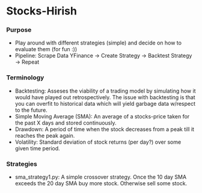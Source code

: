 # Stocks-Hirish

### Purpose
- Play around with different strategies (simple) and decide on how to evaluate them (for fun :))
- Pipeline: Scrape Data YFinance -> Create Strategy -> Backtest Strategy -> Repeat
 
### Terminology
- Backtesting: Asseses the viability of a trading model by simulating how it would have played out retrospectively.
The issue with backtesting is that you can overfit to historical data which will yield garbage data w/respect to the future. 
- Simple Moving Average (SMA): An average of a stocks-price taken for the past X days and stored continuously.
- Drawdown: A period of time when the stock decreases from a peak till it reaches the peak again. 
- Volatility: Standard deviation of stock returns (per day?) over some given time period.

### Strategies
- sma_strategy1.py: A simple crossover strategy. Once the 10 day SMA exceeds the 20 day SMA buy more stock. Otherwise sell some stock.


